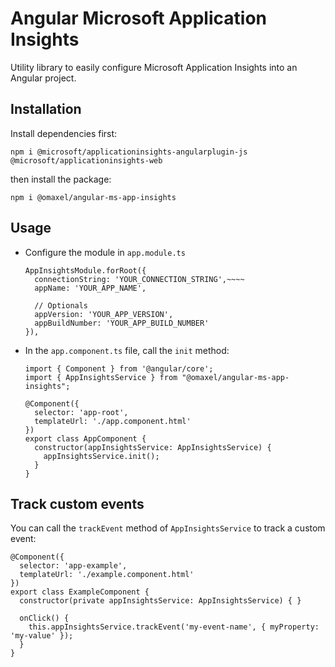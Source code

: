 # Angular Microsoft Application Insights

Utility library to easily configure Microsoft Application Insights into an Angular project.

## Installation

Install dependencies first:

```
npm i @microsoft/applicationinsights-angularplugin-js @microsoft/applicationinsights-web
```

then install the package:

```
npm i @omaxel/angular-ms-app-insights
```

## Usage

- Configure the module in `app.module.ts`

  ```
  AppInsightsModule.forRoot({
    connectionString: 'YOUR_CONNECTION_STRING',~~~~
    appName: 'YOUR_APP_NAME',

    // Optionals
    appVersion: 'YOUR_APP_VERSION',
    appBuildNumber: 'YOUR_APP_BUILD_NUMBER'
  }),
  ```

- In the `app.component.ts` file, call the `init` method:

  ```
  import { Component } from '@angular/core';
  import { AppInsightsService } from "@omaxel/angular-ms-app-insights";

  @Component({
    selector: 'app-root',
    templateUrl: './app.component.html'
  })
  export class AppComponent {
    constructor(appInsightsService: AppInsightsService) {
      appInsightsService.init();
    }
  }
  ```

## Track custom events

You can call the `trackEvent` method of `AppInsightsService` to track a custom event:

```
@Component({
  selector: 'app-example',
  templateUrl: './example.component.html'
})
export class ExampleComponent {
  constructor(private appInsightsService: AppInsightsService) { }

  onClick() {
    this.appInsightsService.trackEvent('my-event-name', { myProperty: 'my-value' });
  }
}
```
